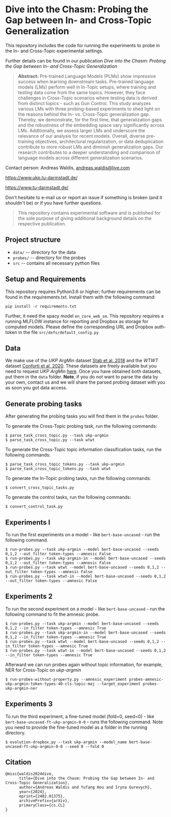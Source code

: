 # Dive into the Chasm: Probing the Gap between In- and Cross-Topic Generalization
This repository includes the code for running the experiments to probe in the In- and Cross-Topic experimental settings.

Further details can be found in our publication _Dive into the Chasm: Probing the Gap between In- and Cross-Topic Generalization_


> **Abstract:** Pre-trained Language Models (PLMs) show impressive success when learning downstream tasks.
Pre-trained language models (LMs) perform well in In-Topic setups, where training and testing data come from the same topics. 
However, they face challenges in Cross-Topic scenarios where testing data is derived from distinct topics - such as Gun Control. 
This study analyzes various LMs with three probing-based experiments to shed light on the reasons behind the In- vs. Cross-Topic generalization gap.
Thereby, we demonstrate, for the first time, that generalization gaps and the robustness of the embedding space vary significantly across LMs. 
Additionally, we assess larger LMs and underscore the relevance of our analysis for recent models.
Overall, diverse pre-training objectives, architectural regularization, or data deduplication contribute to more robust LMs and diminish generalization gaps. 
Our research contributes to a deeper understanding and comparison of language models across different generalization scenarios.

Contact person: Andreas Waldis, andreas.waldis@live.com

https://www.ukp.tu-darmstadt.de/

https://www.tu-darmstadt.de/


Don't hesitate to e-mail us or report an issue if something is broken (and it shouldn't be) or if you have further questions.

> This repository contains experimental software and is published for the sole purpose of giving additional background details on the respective publication.

## Project structure

* `data/` -- directory for the data
* `probes/` -- directory for the probes
* `src` -- contains all necessary python files 

## Setup and Requirements

This repository requires Python3.6 or higher; further requirements can be found in the requirements.txt. 
Install them with the following command:

```
pip install -r requirements.txt
```

Further, it need the spacy model `en_core_web_sm`.
This repository requires a running MLFLOW instance for reporting and Dropbox as storage for computed models. Please define the corresponding URL and Dropbox auth-token in the file `src/defs/default_config.py`

## Data

We make use of the _UKP ArgMin_ dataset [Stab et al. 2018](https://aclanthology.org/D18-1402) and the _WTWT_ dataset [Conforti et al. 2020](conforti-etal-2020-will).
These datasets are freely available but you need to request _UKP ArgMin_ [here](https://tudatalib.ulb.tu-darmstadt.de/handle/tudatalib/2345).
Once you have obtained both datasets, put them in the `data` folder.
**Note**, if you do not want to parse the data by your own, contact us and we will share the parsed probing dataset with you as soon you got data access.


## Generate probing tasks
After generating the probing tasks you will find them in the `probes` folder.

To generate the Cross-Topic probing task, run the following commands:

```
$ parse_task_cross_topic.py --task ukp-argmin 
$ parse_task_cross_topic.py --task wtwt
```

To generate the Cross-Topic topic information classification tasks, run the following commands:

```
$ parse_task_cross_topic_tokens.py --task ukp-argmin 
$ parse_task_cross_topic_tokens.py --task wtwt
```

To generate the In-Topic probing tasks, run the following commands:

```
$ convert_cross_topic_tasks.py
```

To generate the control tasks, run the following commands:

```
$ convert_control_task.py
```

## Experiments I

To run the first experiments on a model - like `bert-base-uncased` - run the following command.

```
$ run-probes.py --task ukp-argmin --model bert-base-uncased --seeds 0,1,2 --out_filter token-types --amnesic False
$ run-probes.py --task ukp-argmin-in --model bert-base-uncased --seeds 0,1,2 --out_filter token-types --amnesic False
$ run-probes.py --task wtwt --model bert-base-uncased --seeds 0,1,2 --out_filter token-types --amnesic False
$ run-probes.py --task wtwt-in --model bert-base-uncased --seeds 0,1,2 --out_filter token-types --amnesic False
```

## Experiments 2

To run the second experiment on a model - like `bert-base-uncased` - run the following command to fit the amnesic probe.

```
$ run-probes.py --task ukp-argmin --model bert-base-uncased --seeds 0,1,2 --in_filter token-types --amnesic True
$ run-probes.py --task ukp-argmin-in --model bert-base-uncased --seeds 0,1,2 --in_filter token-types --amnesic True
$ run-probes.py --task wtwt --model bert-base-uncased --seeds 0,1,2 --in_filter token-types --amnesic True
$ run-probes.py --task wtwt-in --model bert-base-uncased --seeds 0,1,2 --in_filter token-types --amnesic True
```

Afterward we can run probes again without topic information, for example, NER for Cross-Topic on _ukp-argmin_

```
$ run-probes-without-property.py --amnesic_experiment probes-amnesic-ukp-argmin-token-types-40-cls-topic-maj --target_experiment probes-ukp-argmin-ner
```

## Experiments 3

To run the third experiment, a fine-tuned model (fold=0, seed=0) - like `bert-base-uncased-ft-ukp-argmin-0-0` - runs the following command. Note you need to provide the fine-tuned model as a folder in the running directory.

```
$ evolution-dropbox.py --task ukp-argmin --model_name bert-base-uncased-ft-ukp-argmin-0-0 --seed 0 --fold 0 
```

## Citation
```
@misc{waldis2024dive,
      title={Dive into the Chasm: Probing the Gap between In- and Cross-Topic Generalization}, 
      author={Andreas Waldis and Yufang Hou and Iryna Gurevych},
      year={2024},
      eprint={2402.01375},
      archivePrefix={arXiv},
      primaryClass={cs.CL}
}
```
